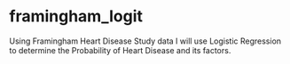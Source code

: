 # framingham_logit
Using Framingham Heart Disease Study data I will use Logistic Regression to determine the Probability of Heart Disease and its factors.
